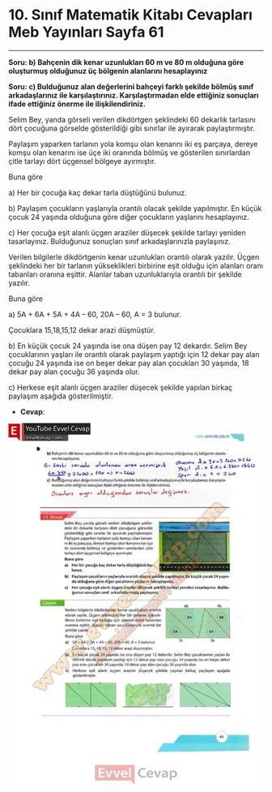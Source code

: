 # 10. Sınıf Matematik Kitabı Cevapları Meb Yayınları Sayfa 61

---

**Soru: b) Bahçenin dik kenar uzunlukları 60 m ve 80 m olduğuna göre oluşturmuş olduğunuz üç bölgenin alanlarını hesaplayınız**

**Soru: c) Bulduğunuz alan değerlerini bahçeyi farklı şekilde bölmüş sınıf arkadaşlarınız ile karşılaştırınız. Karşılaştırmadan elde ettiğiniz sonuçları ifade ettiğiniz önerme ile ilişkilendiriniz.**

Selim Bey, yanda görseli verilen dikdörtgen şeklindeki 60 dekarlık tarlasını dört çocuğuna görselde gösterildiği gibi sınırlar ile ayırarak paylaştırmıştır.

 Paylaşım yaparken tarlanın yola komşu olan kenarını iki eş parçaya, dereye komşu olan kenarını ise üçe iki oranında bölmüş ve gösterilen sınırlardan çitle tarlayı dört üçgensel bölgeye ayırmıştır.

 Buna göre

 a) Her bir çocuğa kaç dekar tarla düştüğünü bulunuz.

 b) Paylaşım çocukların yaşlarıyla orantılı olacak şekilde yapılmıştır. En küçük çocuk 24 yaşında olduğuna göre diğer çocukların yaşlarını hesaplayınız.

 c) Her çocuğa eşit alanlı üçgen araziler düşecek şekilde tarlayı yeniden tasarlayınız. Bulduğunuz sonuçları sınıf arkadaşlarınızla paylaşınız.

Verilen bilgilerle dikdörtgenin kenar uzunlukları orantılı olarak yazılır. Üçgen şeklindeki her bir tarlanın yükseklikleri birbirine eşit olduğu için alanları oranı tabanları oranına eşittir. Alanlar taban uzunluklarıyla orantılı bir şekilde yazılır.

 Buna göre

 a) 5A + 6A + 5A + 4A – 60, 20A – 60, A = 3 bulunur.

 Çocuklara 15,18,15,12 dekar arazi düşmüştür.

 b) En küçük çocuk 24 yaşında ise ona düşen pay 12 dekardır. Selim Bey çocuklarının yaşları ile orantılı olarak paylaşım yaptığı için 12 dekar pay alan çocuğu 24 yaşında ise on beşer dekar pay alan çocukları 30 yaşında, 18 dekar pay alan çocuğu 36 yaşında olur.

 c) Herkese eşit alanlı üçgen araziler düşecek şekilde yapılan birkaç paylaşım aşağıda gösterilmiştir.

-   **Cevap**:

![Image 1](./image_1.webp)